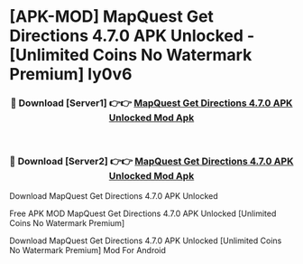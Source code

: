 # [APK-MOD] MapQuest  Get Directions 4.7.0 APK Unlocked - [Unlimited Coins No Watermark Premium] ly0v6



<div align="center">
<h3>🔴 Download [Server1] 👉👉 <a href="https://momento.my/?title=MapQuest__Get_Directions_4.7.0_APK_Unlocked">MapQuest  Get Directions 4.7.0 APK Unlocked Mod Apk</a></h3><br>

<h3>🔴 Download [Server2] 👉👉 <a href="https://momento.my/?title=MapQuest__Get_Directions_4.7.0_APK_Unlocked">MapQuest  Get Directions 4.7.0 APK Unlocked Mod Apk</a></h3>
</div>



Download MapQuest  Get Directions 4.7.0 APK Unlocked 

Free APK MOD MapQuest  Get Directions 4.7.0 APK Unlocked [Unlimited Coins No Watermark Premium]

Download MapQuest  Get Directions 4.7.0 APK Unlocked [Unlimited Coins No Watermark Premium] Mod For Android
